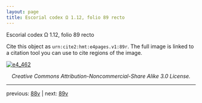 ```yaml
---
layout: page
title: Escorial codex Ω 1.12, folio 89 recto
---
```


Escorial codex Ω 1.12, folio 89 recto

Cite this object as `urn:cite2:hmt:e4pages.v1:89r`.  The full image is linked to a citation tool you can use to cite regions of the image.

[![e4_462](http://www.homermultitext.org/iipsrv?IIIF=/project/homer/pyramidal/deepzoom/hmt/e4img/2017a/e4_462.tif/full/800,/0/default.jpg)](http://www.homermultitext.org/ict2/?urn=urn:cite2:hmt:e4img.2017a:e4_462) 

<p style="text-align: center; font-style: italic;">Creative Commons Attribution-Noncommercial-Share Alike 3.0 License.</p>

---

previous: [88v](../88v/) | next: [89v](../89v/)